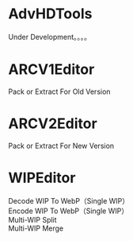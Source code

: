 # AdvHDTools
Under Development。。。。

# ARCV1Editor
Pack or Extract For Old Version  

# ARCV2Editor
Pack or Extract For New Version  

# WIPEditor
Decode WIP To WebP（Single WIP）  
Encode WIP To WebP（Single WIP）  
Multi-WIP Split  
Multi-WIP Merge  

